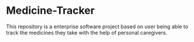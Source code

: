 # Medicine-Tracker
This repository is a enterprise software project based on user being able to track the medicines they take with the help of personal caregivers.
